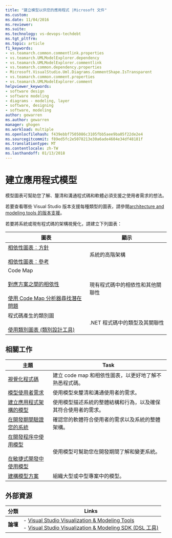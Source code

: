 ```yaml
---
title: "建立模型以供您的應用程式 |Microsoft 文件"
ms.custom: 
ms.date: 11/04/2016
ms.reviewer: 
ms.suite: 
ms.technology: vs-devops-techdebt
ms.tgt_pltfrm: 
ms.topic: article
f1_keywords:
- vs.teamarch.common.commentlink.properties
- vs.teamarch.UMLModelExplorer.dependency
- vs.teamarch.UMLModelExplorer.commentlink
- vs.teamarch.common.dependency.properties
- Microsoft.VisualStudio.Uml.Diagrams.CommentShape.IsTransparent
- vs.teamarch.common.comment.properties
- vs.teamarch.UMLModelExplorer.comment
helpviewer_keywords:
- software design
- software modeling
- diagrams - modeling, layer
- software, designing
- software, modeling
author: gewarren
ms.author: gewarren
manager: ghogen
ms.workload: multiple
ms.openlocfilehash: f439ebbf7505086c3105fbb5aee9ba05f22de2e4
ms.sourcegitcommit: f89ed5fc2e5078213e30a6ade4604e34df48181f
ms.translationtype: MT
ms.contentlocale: zh-TW
ms.lasthandoff: 01/13/2018
---
```

# <a name="create-models-for-your-app"></a>建立應用程式模型
模型圖表可幫助您了解、釐清和溝通程式碼和軟體必須支援之使用者需求的想法。
  
 若要查看哪些 Visual Studio 版本支援每種類型的圖表，請參閱[architecture and modeling tools 的版本支援](../modeling/what-s-new-for-design-in-visual-studio.md#VersionSupport)。  
  
 若要將系統或現有程式碼的架構視覺化，請建立下列圖表：  
  
|**圖表**|**顯示**|  
|-----------------|---------------|  
|[相依性圖表︰方針](../modeling/layer-diagrams-guidelines.md)<br /><br /> [相依性圖表︰參考](../modeling/layer-diagrams-reference.md)|系統的高階架構|  
|Code Map<br /><br /> [對應方案之間的相依性](../modeling/map-dependencies-across-your-solutions.md)<br /><br /> [使用 Code Map 分析器尋找潛在問題](../modeling/find-potential-problems-using-code-map-analyzers.md)|現有程式碼中的相依性和其他關聯性|  
|程式碼產生的類別圖<br /><br /> [使用類別圖表 (類別設計工具)](../ide/working-with-class-diagrams-class-designer.md)|.NET 程式碼中的類型及其關聯性|  
  
## <a name="related-tasks"></a>相關工作  
  
|**主題**|**Task**|  
|---------------|--------------|  
|[視覺化程式碼](../modeling/visualize-code.md)|建立 code map 和相依性圖表，以更好地了解不熟悉程式碼。|  
|[模型使用者需求](../modeling/model-user-requirements.md)|使用模型來釐清和溝通使用者的需求。|  
|[建立應用程式架構的模型](../modeling/model-your-app-s-architecture.md)|使用模型描述系統的整體結構和行為，以及確保其符合使用者的需求。|  
|[在開發期間驗證您的系統](../modeling/validate-your-system-during-development.md)|確認您的軟體符合使用者的需求以及系統的整體架構。|  
|[在開發程序中使用模型](../modeling/use-models-in-your-development-process.md)<br /><br /> [在敏捷式開發中使用模型](http://msdn.microsoft.com/en-us/592ac27c-3d3e-454a-9c38-b76658ed137f)|使用模型可幫助您在開發期間了解和變更系統。|  
|[建構模型方案](../modeling/structure-your-modeling-solution.md)|組織大型或中型專案中的模型。|  
  
## <a name="external-resources"></a>外部資源  
  
|**分類**|**Links**|  
|------------------|---------------|  
|**論壇**|-   [Visual Studio Visualization & Modeling Tools](http://go.microsoft.com/fwlink/?LinkId=184720)<br />-   [Visual Studio Visualization & Modeling SDK (DSL 工具)](http://go.microsoft.com/fwlink/?LinkId=184721)|
